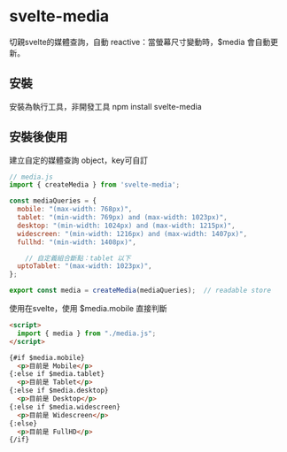 # svelte-media
切親svelte的媒體查詢，自動 reactive：當螢幕尺寸變動時，$media 會自動更新。

## 安裝
安裝為執行工具，非開發工具
npm install svelte-media

## 安裝後使用

建立自定的媒體查詢 object，key可自訂
```js
// media.js
import { createMedia } from 'svelte-media';

const mediaQueries = {
  mobile: "(max-width: 768px)",
  tablet: "(min-width: 769px) and (max-width: 1023px)",
  desktop: "(min-width: 1024px) and (max-width: 1215px)",
  widescreen: "(min-width: 1216px) and (max-width: 1407px)",
  fullhd: "(min-width: 1408px)",

    // 自定義組合斷點：tablet 以下
  uptoTablet: "(max-width: 1023px)",
};

export const media = createMedia(mediaQueries);  // readable store
```

使用在svelte，使用 $media.mobile 直接判斷
```html
<script>
  import { media } from "./media.js";
</script>

{#if $media.mobile}
  <p>目前是 Mobile</p>
{:else if $media.tablet}
  <p>目前是 Tablet</p>
{:else if $media.desktop}
  <p>目前是 Desktop</p>
{:else if $media.widescreen}
  <p>目前是 Widescreen</p>
{:else}
  <p>目前是 FullHD</p>
{/if}
```